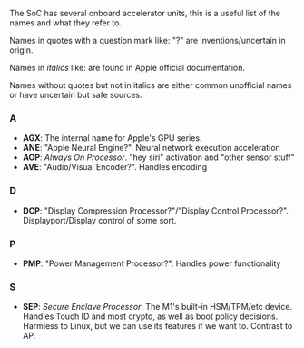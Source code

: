 The SoC has several onboard accelerator units, this is a useful list of the names and what they refer to.

Names in quotes with a question mark like: "<name>?" are inventions/uncertain in origin.

Names in *italics* like: *<name>* are found in Apple official documentation.

Names without quotes but not in italics are either common unofficial names or have uncertain but safe sources.

### A
* **AGX**: The internal name for Apple's GPU series.
* **ANE**: "Apple Neural Engine?". Neural network execution acceleration
* **AOP**: *Always On Processor*. "hey siri" activation and "other sensor stuff"
* **AVE**: "Audio/Visual Encoder?". Handles encoding

### D
* **DCP**: "Display Compression Processor?"/"Display Control Processor?". Displayport/Display control of some sort.

### P
* **PMP**: "Power Management Processor?". Handles power functionality

### S
* **SEP**: *Secure Enclave Processor*. The M1's built-in HSM/TPM/etc device. Handles Touch ID and most crypto, as well as boot policy decisions. Harmless to Linux, but we can use its features if we want to. Contrast to AP.